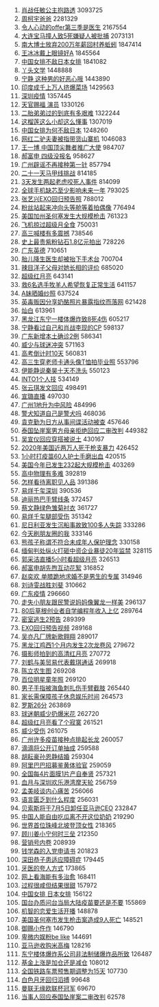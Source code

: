 1. [肖战任敏公主抱路透](https://s.weibo.com/weibo?q=%23%E8%82%96%E6%88%98%E4%BB%BB%E6%95%8F%E5%85%AC%E4%B8%BB%E6%8A%B1%E8%B7%AF%E9%80%8F%23&Refer=top) 3093725
1. [周柯宇爸爸](https://s.weibo.com/weibo?q=%23%E5%91%A8%E6%9F%AF%E5%AE%87%E7%88%B8%E7%88%B8%23&Refer=top) 2281329
1. [令人心动的offer第三季是医生](https://s.weibo.com/weibo?q=%23%E4%BB%A4%E4%BA%BA%E5%BF%83%E5%8A%A8%E7%9A%84offer%E7%AC%AC%E4%B8%89%E5%AD%A3%E6%98%AF%E5%8C%BB%E7%94%9F%23&Refer=top) 2167554
1. [大连宝马撞人致5死嫌疑人被批捕](https://s.weibo.com/weibo?q=%23%E5%A4%A7%E8%BF%9E%E5%AE%9D%E9%A9%AC%E6%92%9E%E4%BA%BA%E8%87%B45%E6%AD%BB%E5%AB%8C%E7%96%91%E4%BA%BA%E8%A2%AB%E6%89%B9%E6%8D%95%23&Refer=top) 2073131
1. [南大博士放弃200万年薪回村养蚯蚓](https://s.weibo.com/weibo?q=%23%E5%8D%97%E5%A4%A7%E5%8D%9A%E5%A3%AB%E6%94%BE%E5%BC%83200%E4%B8%87%E5%B9%B4%E8%96%AA%E5%9B%9E%E6%9D%91%E5%85%BB%E8%9A%AF%E8%9A%93%23&Refer=top) 1847414
1. [王冰冰戴上眼镜好A](https://s.weibo.com/weibo?q=%23%E7%8E%8B%E5%86%B0%E5%86%B0%E6%88%B4%E4%B8%8A%E7%9C%BC%E9%95%9C%E5%A5%BDA%23&Refer=top) 1845564
1. [中国女排不敌日本女排](https://s.weibo.com/weibo?q=%E4%B8%AD%E5%9B%BD%E5%A5%B3%E6%8E%92%E4%B8%8D%E6%95%8C%E6%97%A5%E6%9C%AC%E5%A5%B3%E6%8E%92&Refer=top) 1841082
1. [丫头文学](https://s.weibo.com/weibo?q=%E4%B8%AB%E5%A4%B4%E6%96%87%E5%AD%A6&Refer=top) 1448888
1. [宁静 这种男的好恶心哦](https://s.weibo.com/weibo?q=%E5%AE%81%E9%9D%99%20%E8%BF%99%E7%A7%8D%E7%94%B7%E7%9A%84%E5%A5%BD%E6%81%B6%E5%BF%83%E5%93%A6&Refer=top) 1443890
1. [印度成千上万人挤爆菜场](https://s.weibo.com/weibo?q=%23%E5%8D%B0%E5%BA%A6%E6%88%90%E5%8D%83%E4%B8%8A%E4%B8%87%E4%BA%BA%E6%8C%A4%E7%88%86%E8%8F%9C%E5%9C%BA%23&Refer=top) 1429563
1. [深圳疫情](https://s.weibo.com/weibo?q=%23%E6%B7%B1%E5%9C%B3%E7%96%AB%E6%83%85%23&Refer=top) 1357445
1. [天官赐福 演员](https://s.weibo.com/weibo?q=%E5%A4%A9%E5%AE%98%E8%B5%90%E7%A6%8F%20%E6%BC%94%E5%91%98&Refer=top) 1330126
1. [二胎弟弟过的到底有多艰难](https://s.weibo.com/weibo?q=%23%E4%BA%8C%E8%83%8E%E5%BC%9F%E5%BC%9F%E8%BF%87%E7%9A%84%E5%88%B0%E5%BA%95%E6%9C%89%E5%A4%9A%E8%89%B0%E9%9A%BE%23&Refer=top) 1322244
1. [这榴莲这么小却这么懂事](https://s.weibo.com/weibo?q=%23%E8%BF%99%E6%A6%B4%E8%8E%B2%E8%BF%99%E4%B9%88%E5%B0%8F%E5%8D%B4%E8%BF%99%E4%B9%88%E6%87%82%E4%BA%8B%23&Refer=top) 1307019
1. [中国女排为何不敌日本](https://s.weibo.com/weibo?q=%23%E4%B8%AD%E5%9B%BD%E5%A5%B3%E6%8E%92%E4%B8%BA%E4%BD%95%E4%B8%8D%E6%95%8C%E6%97%A5%E6%9C%AC%23&Refer=top) 1248260
1. [网红二驴夫妻被指带货山寨机](https://s.weibo.com/weibo?q=%23%E7%BD%91%E7%BA%A2%E4%BA%8C%E9%A9%B4%E5%A4%AB%E5%A6%BB%E8%A2%AB%E6%8C%87%E5%B8%A6%E8%B4%A7%E5%B1%B1%E5%AF%A8%E6%9C%BA%23&Refer=top) 1046083
1. [王一博 中国顶尖舞者推广大使](https://s.weibo.com/weibo?q=%E7%8E%8B%E4%B8%80%E5%8D%9A%20%E4%B8%AD%E5%9B%BD%E9%A1%B6%E5%B0%96%E8%88%9E%E8%80%85%E6%8E%A8%E5%B9%BF%E5%A4%A7%E4%BD%BF&Refer=top) 984707
1. [郝富申 四级没报名](https://s.weibo.com/weibo?q=%E9%83%9D%E5%AF%8C%E7%94%B3%20%E5%9B%9B%E7%BA%A7%E6%B2%A1%E6%8A%A5%E5%90%8D&Refer=top) 958627
1. [广州辟谣不再接种第一针](https://s.weibo.com/weibo?q=%23%E5%B9%BF%E5%B7%9E%E8%BE%9F%E8%B0%A3%E4%B8%8D%E5%86%8D%E6%8E%A5%E7%A7%8D%E7%AC%AC%E4%B8%80%E9%92%88%23&Refer=top) 857794
1. [二十一天马甲线挑战](https://s.weibo.com/weibo?q=%23%E4%BA%8C%E5%8D%81%E4%B8%80%E5%A4%A9%E9%A9%AC%E7%94%B2%E7%BA%BF%E6%8C%91%E6%88%98%23&Refer=top) 814185
1. [3天发生两起老虎咬死人事件](https://s.weibo.com/weibo?q=%233%E5%A4%A9%E5%8F%91%E7%94%9F%E4%B8%A4%E8%B5%B7%E8%80%81%E8%99%8E%E5%92%AC%E6%AD%BB%E4%BA%BA%E4%BA%8B%E4%BB%B6%23&Refer=top) 814099
1. [全球手机缺芯至少影响未来一年](https://s.weibo.com/weibo?q=%23%E5%85%A8%E7%90%83%E6%89%8B%E6%9C%BA%E7%BC%BA%E8%8A%AF%E8%87%B3%E5%B0%91%E5%BD%B1%E5%93%8D%E6%9C%AA%E6%9D%A5%E4%B8%80%E5%B9%B4%23&Refer=top) 793025
1. [张艺兴EXO回归预告照](https://s.weibo.com/weibo?q=%23%E5%BC%A0%E8%89%BA%E5%85%B4EXO%E5%9B%9E%E5%BD%92%E9%A2%84%E5%91%8A%E7%85%A7%23&Refer=top) 788012
1. [粉丝站起来冲向头等舱等着拍偶像](https://s.weibo.com/weibo?q=%23%E7%B2%89%E4%B8%9D%E7%AB%99%E8%B5%B7%E6%9D%A5%E5%86%B2%E5%90%91%E5%A4%B4%E7%AD%89%E8%88%B1%E7%AD%89%E7%9D%80%E6%8B%8D%E5%81%B6%E5%83%8F%23&Refer=top) 776494
1. [美国加州圣何塞发生大规模枪击](https://s.weibo.com/weibo?q=%23%E7%BE%8E%E5%9B%BD%E5%8A%A0%E5%B7%9E%E5%9C%A3%E4%BD%95%E5%A1%9E%E5%8F%91%E7%94%9F%E5%A4%A7%E8%A7%84%E6%A8%A1%E6%9E%AA%E5%87%BB%23&Refer=top) 761323
1. [飞机掠过超级月全食](https://s.weibo.com/weibo?q=%23%E9%A3%9E%E6%9C%BA%E6%8E%A0%E8%BF%87%E8%B6%85%E7%BA%A7%E6%9C%88%E5%85%A8%E9%A3%9F%23&Refer=top) 750031
1. [高三喊楼有多震撼](https://s.weibo.com/weibo?q=%23%E9%AB%98%E4%B8%89%E5%96%8A%E6%A5%BC%E6%9C%89%E5%A4%9A%E9%9C%87%E6%92%BC%23&Refer=top) 738546
1. [史上最贵紫粉钻石1.8亿元拍出](https://s.weibo.com/weibo?q=%23%E5%8F%B2%E4%B8%8A%E6%9C%80%E8%B4%B5%E7%B4%AB%E7%B2%89%E9%92%BB%E7%9F%B31.8%E4%BA%BF%E5%85%83%E6%8B%8D%E5%87%BA%23&Refer=top) 728226
1. [广东英德](https://s.weibo.com/weibo?q=%E5%B9%BF%E4%B8%9C%E8%8B%B1%E5%BE%B7&Refer=top) 710651
1. [胎儿降生医生却被抬下手术台](https://s.weibo.com/weibo?q=%23%E8%83%8E%E5%84%BF%E9%99%8D%E7%94%9F%E5%8C%BB%E7%94%9F%E5%8D%B4%E8%A2%AB%E6%8A%AC%E4%B8%8B%E6%89%8B%E6%9C%AF%E5%8F%B0%23&Refer=top) 700704
1. [辣目洋子父母对她长相的评价](https://s.weibo.com/weibo?q=%23%E8%BE%A3%E7%9B%AE%E6%B4%8B%E5%AD%90%E7%88%B6%E6%AF%8D%E5%AF%B9%E5%A5%B9%E9%95%BF%E7%9B%B8%E7%9A%84%E8%AF%84%E4%BB%B7%23&Refer=top) 685020
1. [超级红月亮](https://s.weibo.com/weibo?q=%23%E8%B6%85%E7%BA%A7%E7%BA%A2%E6%9C%88%E4%BA%AE%23&Refer=top) 643141
1. [救6名选手牧羊人希望恢复正常生活](https://s.weibo.com/weibo?q=%23%E6%95%916%E5%90%8D%E9%80%89%E6%89%8B%E7%89%A7%E7%BE%8A%E4%BA%BA%E5%B8%8C%E6%9C%9B%E6%81%A2%E5%A4%8D%E6%AD%A3%E5%B8%B8%E7%94%9F%E6%B4%BB%23&Refer=top) 641157
1. [A妹晒婚纱照](https://s.weibo.com/weibo?q=%23A%E5%A6%B9%E6%99%92%E5%A9%9A%E7%BA%B1%E7%85%A7%23&Refer=top) 637524
1. [英毒贩因分享奶酪照片暴露指纹而落网](https://s.weibo.com/weibo?q=%23%E8%8B%B1%E6%AF%92%E8%B4%A9%E5%9B%A0%E5%88%86%E4%BA%AB%E5%A5%B6%E9%85%AA%E7%85%A7%E7%89%87%E6%9A%B4%E9%9C%B2%E6%8C%87%E7%BA%B9%E8%80%8C%E8%90%BD%E7%BD%91%23&Refer=top) 621428
1. [灿白](https://s.weibo.com/weibo?q=%E7%81%BF%E7%99%BD&Refer=top) 613961
1. [黑龙江东宁一楼体爆炸致8死4伤](https://s.weibo.com/weibo?q=%23%E9%BB%91%E9%BE%99%E6%B1%9F%E4%B8%9C%E5%AE%81%E4%B8%80%E6%A5%BC%E4%BD%93%E7%88%86%E7%82%B8%E8%87%B48%E6%AD%BB4%E4%BC%A4%23&Refer=top) 605217
1. [宁静看过自己和肖战李现的CP](https://s.weibo.com/weibo?q=%23%E5%AE%81%E9%9D%99%E7%9C%8B%E8%BF%87%E8%87%AA%E5%B7%B1%E5%92%8C%E8%82%96%E6%88%98%E6%9D%8E%E7%8E%B0%E7%9A%84CP%23&Refer=top) 598137
1. [广东新增本土确诊2例](https://s.weibo.com/weibo?q=%23%E5%B9%BF%E4%B8%9C%E6%96%B0%E5%A2%9E%E6%9C%AC%E5%9C%9F%E7%A1%AE%E8%AF%8A2%E4%BE%8B%23&Refer=top) 586341
1. [威少与球迷冲突](https://s.weibo.com/weibo?q=%23%E5%A8%81%E5%B0%91%E4%B8%8E%E7%90%83%E8%BF%B7%E5%86%B2%E7%AA%81%23&Refer=top) 571163
1. [高考倒计时10天](https://s.weibo.com/weibo?q=%23%E9%AB%98%E8%80%83%E5%80%92%E8%AE%A1%E6%97%B610%E5%A4%A9%23&Refer=top) 560831
1. [高三生穿老师卡通头像T恤拍毕业照](https://s.weibo.com/weibo?q=%23%E9%AB%98%E4%B8%89%E7%94%9F%E7%A9%BF%E8%80%81%E5%B8%88%E5%8D%A1%E9%80%9A%E5%A4%B4%E5%83%8FT%E6%81%A4%E6%8B%8D%E6%AF%95%E4%B8%9A%E7%85%A7%23&Refer=top) 553796
1. [伊能静说秦昊十天不洗头](https://s.weibo.com/weibo?q=%23%E4%BC%8A%E8%83%BD%E9%9D%99%E8%AF%B4%E7%A7%A6%E6%98%8A%E5%8D%81%E5%A4%A9%E4%B8%8D%E6%B4%97%E5%A4%B4%23&Refer=top) 550123
1. [INTO1个人技](https://s.weibo.com/weibo?q=%23INTO1%E4%B8%AA%E4%BA%BA%E6%8A%80%23&Refer=top) 534149
1. [张云琪发文回应](https://s.weibo.com/weibo?q=%23%E5%BC%A0%E4%BA%91%E7%90%AA%E5%8F%91%E6%96%87%E5%9B%9E%E5%BA%94%23&Refer=top) 498491
1. [宣璐直播](https://s.weibo.com/weibo?q=%23%E5%AE%A3%E7%92%90%E7%9B%B4%E6%92%AD%23&Refer=top) 497030
1. [广州1地升为中风险](https://s.weibo.com/weibo?q=%23%E5%B9%BF%E5%B7%9E1%E5%9C%B0%E5%8D%87%E4%B8%BA%E4%B8%AD%E9%A3%8E%E9%99%A9%23&Refer=top) 484996
1. [警犬知道自己是警犬吗](https://s.weibo.com/weibo?q=%23%E8%AD%A6%E7%8A%AC%E7%9F%A5%E9%81%93%E8%87%AA%E5%B7%B1%E6%98%AF%E8%AD%A6%E7%8A%AC%E5%90%97%23&Refer=top) 468036
1. [袁克勤为日方从事间谍活动被查](https://s.weibo.com/weibo?q=%23%E8%A2%81%E5%85%8B%E5%8B%A4%E4%B8%BA%E6%97%A5%E6%96%B9%E4%BB%8E%E4%BA%8B%E9%97%B4%E8%B0%8D%E6%B4%BB%E5%8A%A8%E8%A2%AB%E6%9F%A5%23&Refer=top) 457646
1. [泰国坠崖案男方母亲拒绝回应二审改判](https://s.weibo.com/weibo?q=%23%E6%B3%B0%E5%9B%BD%E5%9D%A0%E5%B4%96%E6%A1%88%E7%94%B7%E6%96%B9%E6%AF%8D%E4%BA%B2%E6%8B%92%E7%BB%9D%E5%9B%9E%E5%BA%94%E4%BA%8C%E5%AE%A1%E6%94%B9%E5%88%A4%23&Refer=top) 449382
1. [吴宣仪回应穿搭被说土](https://s.weibo.com/weibo?q=%23%E5%90%B4%E5%AE%A3%E4%BB%AA%E5%9B%9E%E5%BA%94%E7%A9%BF%E6%90%AD%E8%A2%AB%E8%AF%B4%E5%9C%9F%23&Refer=top) 430167
1. [2020年美国近两万人死于枪支暴力](https://s.weibo.com/weibo?q=%232020%E5%B9%B4%E7%BE%8E%E5%9B%BD%E8%BF%91%E4%B8%A4%E4%B8%87%E4%BA%BA%E6%AD%BB%E4%BA%8E%E6%9E%AA%E6%94%AF%E6%9A%B4%E5%8A%9B%23&Refer=top) 426452
1. [1小时打疫苗60人护士手磨出血](https://s.weibo.com/weibo?q=%231%E5%B0%8F%E6%97%B6%E6%89%93%E7%96%AB%E8%8B%9760%E4%BA%BA%E6%8A%A4%E5%A3%AB%E6%89%8B%E7%A3%A8%E5%87%BA%E8%A1%80%23&Refer=top) 420515
1. [美国今年已发生232起大规模枪击](https://s.weibo.com/weibo?q=%23%E7%BE%8E%E5%9B%BD%E4%BB%8A%E5%B9%B4%E5%B7%B2%E5%8F%91%E7%94%9F232%E8%B5%B7%E5%A4%A7%E8%A7%84%E6%A8%A1%E6%9E%AA%E5%87%BB%23&Refer=top) 403269
1. [高中物理有多难](https://s.weibo.com/weibo?q=%23%E9%AB%98%E4%B8%AD%E7%89%A9%E7%90%86%E6%9C%89%E5%A4%9A%E9%9A%BE%23&Refer=top) 392819
1. [怎样看待离职见人品](https://s.weibo.com/weibo?q=%23%E6%80%8E%E6%A0%B7%E7%9C%8B%E5%BE%85%E7%A6%BB%E8%81%8C%E8%A7%81%E4%BA%BA%E5%93%81%23&Refer=top) 391386
1. [易烊千玺深圳](https://s.weibo.com/weibo?q=%23%E6%98%93%E7%83%8A%E5%8D%83%E7%8E%BA%E6%B7%B1%E5%9C%B3%23&Refer=top) 390536
1. [迪丽热巴手臂线条](https://s.weibo.com/weibo?q=%23%E8%BF%AA%E4%B8%BD%E7%83%AD%E5%B7%B4%E6%89%8B%E8%87%82%E7%BA%BF%E6%9D%A1%23&Refer=top) 372457
1. [蔡文静绿色雏菊衬衣](https://s.weibo.com/weibo?q=%23%E8%94%A1%E6%96%87%E9%9D%99%E7%BB%BF%E8%89%B2%E9%9B%8F%E8%8F%8A%E8%A1%AC%E8%A1%A3%23&Refer=top) 361727
1. [易烊千玺腿部受伤](https://s.weibo.com/weibo?q=%23%E6%98%93%E7%83%8A%E5%8D%83%E7%8E%BA%E8%85%BF%E9%83%A8%E5%8F%97%E4%BC%A4%23&Refer=top) 351342
1. [尼日利亚发生沉船事故致100多人失踪](https://s.weibo.com/weibo?q=%23%E5%B0%BC%E6%97%A5%E5%88%A9%E4%BA%9A%E5%8F%91%E7%94%9F%E6%B2%89%E8%88%B9%E4%BA%8B%E6%95%85%E8%87%B4100%E5%A4%9A%E4%BA%BA%E5%A4%B1%E8%B8%AA%23&Refer=top) 333286
1. [今天刷朋友圈的我](https://s.weibo.com/weibo?q=%23%E4%BB%8A%E5%A4%A9%E5%88%B7%E6%9C%8B%E5%8F%8B%E5%9C%88%E7%9A%84%E6%88%91%23&Refer=top) 333146
1. [熊孩子称谓不符合未成年人保护理念](https://s.weibo.com/weibo?q=%23%E7%86%8A%E5%AD%A9%E5%AD%90%E7%A7%B0%E8%B0%93%E4%B8%8D%E7%AC%A6%E5%90%88%E6%9C%AA%E6%88%90%E5%B9%B4%E4%BA%BA%E4%BF%9D%E6%8A%A4%E7%90%86%E5%BF%B5%23&Refer=top) 330158
1. [缅甸判处纵火打砸中资企业暴徒20年监禁](https://s.weibo.com/weibo?q=%23%E7%BC%85%E7%94%B8%E5%88%A4%E5%A4%84%E7%BA%B5%E7%81%AB%E6%89%93%E7%A0%B8%E4%B8%AD%E8%B5%84%E4%BC%81%E4%B8%9A%E6%9A%B4%E5%BE%9220%E5%B9%B4%E7%9B%91%E7%A6%81%23&Refer=top) 328115
1. [郭采洁直播5小时看超级月亮](https://s.weibo.com/weibo?q=%23%E9%83%AD%E9%87%87%E6%B4%81%E7%9B%B4%E6%92%AD5%E5%B0%8F%E6%97%B6%E7%9C%8B%E8%B6%85%E7%BA%A7%E6%9C%88%E4%BA%AE%23&Refer=top) 326513
1. [郝富申胡先煦互动花絮](https://s.weibo.com/weibo?q=%23%E9%83%9D%E5%AF%8C%E7%94%B3%E8%83%A1%E5%85%88%E7%85%A6%E4%BA%92%E5%8A%A8%E8%8A%B1%E7%B5%AE%23&Refer=top) 316852
1. [赵奕欢 单膝跪地求婚不是男生的专属](https://s.weibo.com/weibo?q=%23%E8%B5%B5%E5%A5%95%E6%AC%A2%20%E5%8D%95%E8%86%9D%E8%B7%AA%E5%9C%B0%E6%B1%82%E5%A9%9A%E4%B8%8D%E6%98%AF%E7%94%B7%E7%94%9F%E7%9A%84%E4%B8%93%E5%B1%9E%23&Refer=top) 314946
1. [刘诗雯战胜刘斐](https://s.weibo.com/weibo?q=%23%E5%88%98%E8%AF%97%E9%9B%AF%E6%88%98%E8%83%9C%E5%88%98%E6%96%90%23&Refer=top) 310662
1. [广东疫情](https://s.weibo.com/weibo?q=%23%E5%B9%BF%E4%B8%9C%E7%96%AB%E6%83%85%23&Refer=top) 296660
1. [走失小朋友跟民警说妈妈像翼龙一样美](https://s.weibo.com/weibo?q=%23%E8%B5%B0%E5%A4%B1%E5%B0%8F%E6%9C%8B%E5%8F%8B%E8%B7%9F%E6%B0%91%E8%AD%A6%E8%AF%B4%E5%A6%88%E5%A6%88%E5%83%8F%E7%BF%BC%E9%BE%99%E4%B8%80%E6%A0%B7%E7%BE%8E%23&Refer=top) 296137
1. [80后草根创业者自学编程年收入上亿](https://s.weibo.com/weibo?q=%2380%E5%90%8E%E8%8D%89%E6%A0%B9%E5%88%9B%E4%B8%9A%E8%80%85%E8%87%AA%E5%AD%A6%E7%BC%96%E7%A8%8B%E5%B9%B4%E6%94%B6%E5%85%A5%E4%B8%8A%E4%BA%BF%23&Refer=top) 289764
1. [密室逃生2预告](https://s.weibo.com/weibo?q=%23%E5%AF%86%E5%AE%A4%E9%80%83%E7%94%9F2%E9%A2%84%E5%91%8A%23&Refer=top) 289399
1. [EXO回归预告视频](https://s.weibo.com/weibo?q=%23EXO%E5%9B%9E%E5%BD%92%E9%A2%84%E5%91%8A%E8%A7%86%E9%A2%91%23&Refer=top) 289168
1. [吴亦凡厂牌新歌翱翔](https://s.weibo.com/weibo?q=%23%E5%90%B4%E4%BA%A6%E5%87%A1%E5%8E%82%E7%89%8C%E6%96%B0%E6%AD%8C%E7%BF%B1%E7%BF%94%23&Refer=top) 289017
1. [黑龙江鸡西1个月内发生2次龙卷风](https://s.weibo.com/weibo?q=%23%E9%BB%91%E9%BE%99%E6%B1%9F%E9%B8%A1%E8%A5%BF1%E4%B8%AA%E6%9C%88%E5%86%85%E5%8F%91%E7%94%9F2%E6%AC%A1%E9%BE%99%E5%8D%B7%E9%A3%8E%23&Refer=top) 279672
1. [摄影师拍到的高清红月亮](https://s.weibo.com/weibo?q=%23%E6%91%84%E5%BD%B1%E5%B8%88%E6%8B%8D%E5%88%B0%E7%9A%84%E9%AB%98%E6%B8%85%E7%BA%A2%E6%9C%88%E4%BA%AE%23&Refer=top) 270772
1. [刘鹤与美贸易代表戴琪通话](https://s.weibo.com/weibo?q=%23%E5%88%98%E9%B9%A4%E4%B8%8E%E7%BE%8E%E8%B4%B8%E6%98%93%E4%BB%A3%E8%A1%A8%E6%88%B4%E7%90%AA%E9%80%9A%E8%AF%9D%23&Refer=top) 269918
1. [陈立农生图](https://s.weibo.com/weibo?q=%23%E9%99%88%E7%AB%8B%E5%86%9C%E7%94%9F%E5%9B%BE%23&Refer=top) 269208
1. [百位明星童年照](https://s.weibo.com/weibo?q=%23%E7%99%BE%E4%BD%8D%E6%98%8E%E6%98%9F%E7%AB%A5%E5%B9%B4%E7%85%A7%23&Refer=top) 269120
1. [男子手指被海鱼刺扎伤手臂截肢](https://s.weibo.com/weibo?q=%23%E7%94%B7%E5%AD%90%E6%89%8B%E6%8C%87%E8%A2%AB%E6%B5%B7%E9%B1%BC%E5%88%BA%E6%89%8E%E4%BC%A4%E6%89%8B%E8%87%82%E6%88%AA%E8%82%A2%23&Refer=top) 265440
1. [家长需保障孩子休息娱乐时间](https://s.weibo.com/weibo?q=%23%E5%AE%B6%E9%95%BF%E9%9C%80%E4%BF%9D%E9%9A%9C%E5%AD%A9%E5%AD%90%E4%BC%91%E6%81%AF%E5%A8%B1%E4%B9%90%E6%97%B6%E9%97%B4%23&Refer=top) 264573
1. [罗斯26分](https://s.weibo.com/weibo?q=%23%E7%BD%97%E6%96%AF26%E5%88%86%23&Refer=top) 263869
1. [球迷朝威少扔爆米花](https://s.weibo.com/weibo?q=%23%E7%90%83%E8%BF%B7%E6%9C%9D%E5%A8%81%E5%B0%91%E6%89%94%E7%88%86%E7%B1%B3%E8%8A%B1%23&Refer=top) 262720
1. [超级红月亮看了个寂寞](https://s.weibo.com/weibo?q=%23%E8%B6%85%E7%BA%A7%E7%BA%A2%E6%9C%88%E4%BA%AE%E7%9C%8B%E4%BA%86%E4%B8%AA%E5%AF%82%E5%AF%9E%23&Refer=top) 261521
1. [威少受伤](https://s.weibo.com/weibo?q=%23%E5%A8%81%E5%B0%91%E5%8F%97%E4%BC%A4%23&Refer=top) 261075
1. [广州许多疫苗接种点排起长龙](https://s.weibo.com/weibo?q=%23%E5%B9%BF%E5%B7%9E%E8%AE%B8%E5%A4%9A%E7%96%AB%E8%8B%97%E6%8E%A5%E7%A7%8D%E7%82%B9%E6%8E%92%E8%B5%B7%E9%95%BF%E9%BE%99%23&Refer=top) 260057
1. [滴滴将公开订单抽成](https://s.weibo.com/weibo?q=%23%E6%BB%B4%E6%BB%B4%E5%B0%86%E5%85%AC%E5%BC%80%E8%AE%A2%E5%8D%95%E6%8A%BD%E6%88%90%23&Refer=top) 259588
1. [胡耘豪孙恩静结婚](https://s.weibo.com/weibo?q=%23%E8%83%A1%E8%80%98%E8%B1%AA%E5%AD%99%E6%81%A9%E9%9D%99%E7%BB%93%E5%A9%9A%23&Refer=top) 259304
1. [阿里巴巴招募鉴黄体验官](https://s.weibo.com/weibo?q=%23%E9%98%BF%E9%87%8C%E5%B7%B4%E5%B7%B4%E6%8B%9B%E5%8B%9F%E9%89%B4%E9%BB%84%E4%BD%93%E9%AA%8C%E5%AE%98%23&Refer=top) 259059
1. [全国每4片面膜1片产自奉贤](https://s.weibo.com/weibo?q=%23%E5%85%A8%E5%9B%BD%E6%AF%8F4%E7%89%87%E9%9D%A2%E8%86%9C1%E7%89%87%E4%BA%A7%E8%87%AA%E5%A5%89%E8%B4%A4%23&Refer=top) 257321
1. [血月与深圳欢乐港湾摩天轮](https://s.weibo.com/weibo?q=%E8%A1%80%E6%9C%88%E4%B8%8E%E6%B7%B1%E5%9C%B3%E6%AC%A2%E4%B9%90%E6%B8%AF%E6%B9%BE%E6%91%A9%E5%A4%A9%E8%BD%AE&Refer=top) 256759
1. [孟美岐谈内心痛苦](https://s.weibo.com/weibo?q=%23%E5%AD%9F%E7%BE%8E%E5%B2%90%E8%B0%88%E5%86%85%E5%BF%83%E7%97%9B%E8%8B%A6%23&Refer=top) 256066
1. [语言匮乏到什么程度](https://s.weibo.com/weibo?q=%23%E8%AF%AD%E8%A8%80%E5%8C%AE%E4%B9%8F%E5%88%B0%E4%BB%80%E4%B9%88%E7%A8%8B%E5%BA%A6%23&Refer=top) 256031
1. [贝索斯将于7月5日卸任亚马逊CEO](https://s.weibo.com/weibo?q=%23%E8%B4%9D%E7%B4%A2%E6%96%AF%E5%B0%86%E4%BA%8E7%E6%9C%885%E6%97%A5%E5%8D%B8%E4%BB%BB%E4%BA%9A%E9%A9%AC%E9%80%8ACEO%23&Refer=top) 232847
1. [中国人能自由吃瓜离不开这位奶奶](https://s.weibo.com/weibo?q=%23%E4%B8%AD%E5%9B%BD%E4%BA%BA%E8%83%BD%E8%87%AA%E7%94%B1%E5%90%83%E7%93%9C%E7%A6%BB%E4%B8%8D%E5%BC%80%E8%BF%99%E4%BD%8D%E5%A5%B6%E5%A5%B6%23&Refer=top) 219290
1. [世界首位珠峰北坡登顶女性](https://s.weibo.com/weibo?q=%23%E4%B8%96%E7%95%8C%E9%A6%96%E4%BD%8D%E7%8F%A0%E5%B3%B0%E5%8C%97%E5%9D%A1%E7%99%BB%E9%A1%B6%E5%A5%B3%E6%80%A7%23&Refer=top) 218365
1. [顾川姜小宁何时三垒](https://s.weibo.com/weibo?q=%23%E9%A1%BE%E5%B7%9D%E5%A7%9C%E5%B0%8F%E5%AE%81%E4%BD%95%E6%97%B6%E4%B8%89%E5%9E%92%23&Refer=top) 212350
1. [营销号内卷](https://s.weibo.com/weibo?q=%23%E8%90%A5%E9%94%80%E5%8F%B7%E5%86%85%E5%8D%B7%23&Refer=top) 208939
1. [钱学森的入党申请书](https://s.weibo.com/weibo?q=%23%E9%92%B1%E5%AD%A6%E6%A3%AE%E7%9A%84%E5%85%A5%E5%85%9A%E7%94%B3%E8%AF%B7%E4%B9%A6%23&Refer=top) 201823
1. [深田恭子患适应障碍症](https://s.weibo.com/weibo?q=%23%E6%B7%B1%E7%94%B0%E6%81%AD%E5%AD%90%E6%82%A3%E9%80%82%E5%BA%94%E9%9A%9C%E7%A2%8D%E7%97%87%23&Refer=top) 179445
1. [牙医的夸人方式](https://s.weibo.com/weibo?q=%23%E7%89%99%E5%8C%BB%E7%9A%84%E5%A4%B8%E4%BA%BA%E6%96%B9%E5%BC%8F%23&Refer=top) 173865
1. [网上看海能有多治愈](https://s.weibo.com/weibo?q=%23%E7%BD%91%E4%B8%8A%E7%9C%8B%E6%B5%B7%E8%83%BD%E6%9C%89%E5%A4%9A%E6%B2%BB%E6%84%88%23&Refer=top) 168411
1. [过程很咸但结果很甜](https://s.weibo.com/weibo?q=%23%E8%BF%87%E7%A8%8B%E5%BE%88%E5%92%B8%E4%BD%86%E7%BB%93%E6%9E%9C%E5%BE%88%E7%94%9C%23&Refer=top) 157972
1. [中国女排 日本女排](https://s.weibo.com/weibo?q=%E4%B8%AD%E5%9B%BD%E5%A5%B3%E6%8E%92%20%E6%97%A5%E6%9C%AC%E5%A5%B3%E6%8E%92&Refer=top) 156122
1. [国台办质问台当局大陆疫苗要还是不要](https://s.weibo.com/weibo?q=%23%E5%9B%BD%E5%8F%B0%E5%8A%9E%E8%B4%A8%E9%97%AE%E5%8F%B0%E5%BD%93%E5%B1%80%E5%A4%A7%E9%99%86%E7%96%AB%E8%8B%97%E8%A6%81%E8%BF%98%E6%98%AF%E4%B8%8D%E8%A6%81%23&Refer=top) 155869
1. [机智的恋爱生活开播](https://s.weibo.com/weibo?q=%23%E6%9C%BA%E6%99%BA%E7%9A%84%E6%81%8B%E7%88%B1%E7%94%9F%E6%B4%BB%E5%BC%80%E6%92%AD%23&Refer=top) 148878
1. [美国圣何塞市发生枪击案造成9人死亡](https://s.weibo.com/weibo?q=%23%E7%BE%8E%E5%9B%BD%E5%9C%A3%E4%BD%95%E5%A1%9E%E5%B8%82%E5%8F%91%E7%94%9F%E6%9E%AA%E5%87%BB%E6%A1%88%E9%80%A0%E6%88%909%E4%BA%BA%E6%AD%BB%E4%BA%A1%23&Refer=top) 148521
1. [御赐小仵作](https://s.weibo.com/weibo?q=%E5%BE%A1%E8%B5%90%E5%B0%8F%E4%BB%B5%E4%BD%9C&Refer=top) 146790
1. [卑微内娱粉be like](https://s.weibo.com/weibo?q=%E5%8D%91%E5%BE%AE%E5%86%85%E5%A8%B1%E7%B2%89be%20like&Refer=top) 144691
1. [亚马逊收购米高梅](https://s.weibo.com/weibo?q=%23%E4%BA%9A%E9%A9%AC%E9%80%8A%E6%94%B6%E8%B4%AD%E7%B1%B3%E9%AB%98%E6%A2%85%23&Refer=top) 128216
1. [东宁楼体爆炸系公司非法制储爆炸品所致](https://s.weibo.com/weibo?q=%23%E4%B8%9C%E5%AE%81%E6%A5%BC%E4%BD%93%E7%88%86%E7%82%B8%E7%B3%BB%E5%85%AC%E5%8F%B8%E9%9D%9E%E6%B3%95%E5%88%B6%E5%82%A8%E7%88%86%E7%82%B8%E5%93%81%E6%89%80%E8%87%B4%23&Refer=top) 126487
1. [基金上涨是加仓还是减仓](https://s.weibo.com/weibo?q=%23%E5%9F%BA%E9%87%91%E4%B8%8A%E6%B6%A8%E6%98%AF%E5%8A%A0%E4%BB%93%E8%BF%98%E6%98%AF%E5%87%8F%E4%BB%93%23&Refer=top) 108012
1. [全国铁路车票预售期调整为15天](https://s.weibo.com/weibo?q=%23%E5%85%A8%E5%9B%BD%E9%93%81%E8%B7%AF%E8%BD%A6%E7%A5%A8%E9%A2%84%E5%94%AE%E6%9C%9F%E8%B0%83%E6%95%B4%E4%B8%BA15%E5%A4%A9%23&Refer=top) 107730
1. [白色月牙回归滔搏](https://s.weibo.com/weibo?q=%23%E7%99%BD%E8%89%B2%E6%9C%88%E7%89%99%E5%9B%9E%E5%BD%92%E6%BB%94%E6%90%8F%23&Refer=top) 99648
1. [曼联无缘欧联杯冠军](https://s.weibo.com/weibo?q=%23%E6%9B%BC%E8%81%94%E6%97%A0%E7%BC%98%E6%AC%A7%E8%81%94%E6%9D%AF%E5%86%A0%E5%86%9B%23&Refer=top) 69670
1. [当事人回应泰国坠崖案二审改判](https://s.weibo.com/weibo?q=%23%E5%BD%93%E4%BA%8B%E4%BA%BA%E5%9B%9E%E5%BA%94%E6%B3%B0%E5%9B%BD%E5%9D%A0%E5%B4%96%E6%A1%88%E4%BA%8C%E5%AE%A1%E6%94%B9%E5%88%A4%23&Refer=top) 62578
